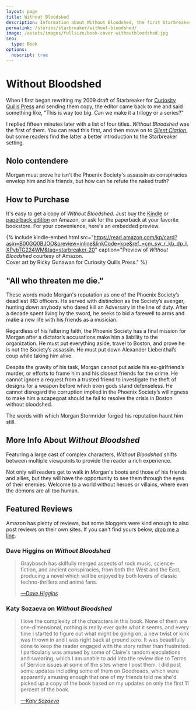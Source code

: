 ```yaml
---
layout: page
title: Without Bloodshed
description: Information about Without Bloodshed, the first Starbreaker novel published in 2013 by Matthew Graybosch.
permalink: /stories/starbreaker/without-bloodshed/
image: /assets/images/fullsize/book-cover-withoutbloodshed.jpg
seo:
  type: Book
options:
  noscript: true
---
```

# Without Bloodshed

When I first began rewriting my 2009 draft of Starbreaker for [Curiosity Quills Press](https://curiosityquills.com) and sending them copy, the editor came back to me and said something like, "This is way too big. Can we make it a trilogy or a series?"

I replied fifteen minutes later with a list of four titles. *Without Bloodshed* was the first of them. You can read this first, and then move on to [*Silent Clarion*](/stories/starbreaker/silent-clarion/), but some readers find the latter a better introduction to the Starbreaker setting.

## Nolo contendere

Morgan must prove he isn't the Phoenix Society's assassin as conspiracies envelop him and his friends, but how can he refute the naked truth?

## How to Purchase

It's easy to get a copy of *Without Bloodshed*. Just buy the [Kindle](https://www.amazon.com/gp/product/B00GQ0BJOO/ref=as_li_tl?ie=UTF8&camp=1789&creative=9325&creativeASIN=B00GQ0BJOO&linkCode=as2&tag=starbreaker-20&linkId=c696333fe35794b952311064350ca847) or [paperback edition](https://www.amazon.com/gp/product/1620072793/ref=as_li_tl?ie=UTF8&tag=starbreaker-20&camp=1789&creative=9325&linkCode=as2&creativeASIN=1620072793&linkId=49f7c17f7bacc3787e715f7487c0c7fd) on Amazon, or ask for the paperback at your favorite bookstore. For your convenience, here's an embedded preview.

{% include kindle-embed.html src="https://read.amazon.com/kp/card?asin=B00GQ0BJOO&preview=inline&linkCode=kpe&ref_=cm_sw_r_kb_dp_I.XPybTG224WM&tag=starbreaker-20" caption="Preview of *Without Bloodshed* courtesy of Amazon.<br />Cover art by Ricky Gunawan for Curiosity Quills Press." %}

## "All who threaten me die."

These words made Morgan's reputation as one of the Phoenix Society’s deadliest IRD officers. He served with distinction as the Society’s avenger, hunting down anybody who dared kill an Adversary in the line of duty. After a decade spent living by the sword, he seeks to bid a farewell to arms and make a new life with his friends as a musician.

Regardless of his faltering faith, the Phoenix Society has a final mission for Morgan after a dictator’s accusations make him a liability to the organization. He must put everything aside, travel to Boston, and prove he is not the Society’s assassin. He must put down Alexander Liebenthal’s coup while taking him alive.

Despite the gravity of his task, Morgan cannot put aside his ex-girlfriend’s murder, or efforts to frame him and his closest friends for the crime. He cannot ignore a request from a trusted friend to investigate the theft of designs for a weapon before which even gods stand defenseless. He cannot disregard the corruption implied in the Phoenix Society’s willingness to make him a scapegoat should he fail to resolve the crisis in Boston without bloodshed.

The words with which Morgan Stormrider forged his reputation haunt him still.

## More Info About *Without Bloodshed*

Featuring a large cast of complex characters, *Without Bloodshed* shifts between multiple viewpoints to provide the reader a rich experience. 

Not only will readers get to walk in Morgan's boots and those of his friends and allies, but they will have the opportunity to see them through the eyes of their enemies. Welcome to a world without heroes or villains, where even the demons are all too human.

## Featured Reviews

Amazon has plenty of reviews, but some bloggers were kind enough to also post reviews on their own sites. If you can't find yours below, [drop me a line](/contact/).

### Dave Higgins on *Without Bloodshed*

> Graybosch has skilfully merged aspects of rock music, science-fiction, and ancient conspiracies, from both the West and the East, producing a novel which will be enjoyed by both lovers of classic techno-thrillers and animé fans.
> <div class="form_row_right_align"><cite><a href="https://davidjhiggins.wordpress.com/2013/12/13/without-bloodshed-by-matthew-graybosch/">&mdash;Dave Higgins</a></cite></div>

### Katy Sozaeva on *Without Bloodshed*

> I love the complexity of the characters in this book. None of them are one-dimensional, nothing is really ever quite what it seems, and every time I started to figure out what might be going on, a new twist or kink was thrown in and I was right back at ground zero. It was beautifully done to keep the reader engaged with the story rather than frustrated. I particularly was amused by some of Claire's random ejaculations and swearing, which I am unable to add into the review due to Terms of Service issues at some of the sites where I post them. I did post some updates including some of them on Goodreads, which were apparently amusing enough that one of my friends told me she'd picked up a copy of the book based on my updates on only the first 11 percent of the book. 
> <div class="form_row_right_align"><cite><a href="http://katysozaeva.blogspot.com/2013/12/mgraybosch-curiosityquills-review.html">&mdash;Katy Sozaeva</a></cite></div>